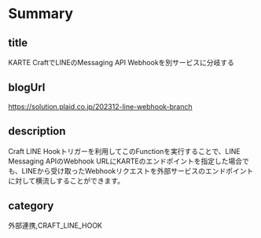 # Summary

## title

KARTE CraftでLINEのMessaging API Webhookを別サービスに分岐する

## blogUrl

https://solution.plaid.co.jp/202312-line-webhook-branch

## description

Craft LINE Hookトリガーを利用してこのFunctionを実行することで、LINE Messaging APIのWebhook URLにKARTEのエンドポイントを指定した場合でも、LINEから受け取ったWebhookリクエストを外部サービスのエンドポイントに対して横流しすることができます。

## category

外部連携,CRAFT_LINE_HOOK
